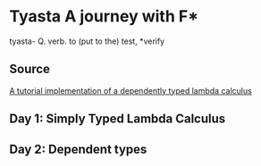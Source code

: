 # Tyasta A journey with F*

tyasta- Q. verb. to (put to the) test, *verify

## Source

[A tutorial implementation of a dependently typed lambda calculus](https://www.andres-loeh.de/LambdaPi/LambdaPi.pdf)

## Day 1: Simply Typed Lambda Calculus

## Day 2: Dependent types

